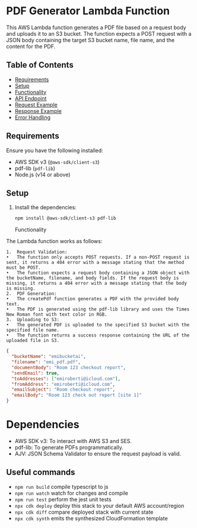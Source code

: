 # PDF Generator Lambda Function

This AWS Lambda function generates a PDF file based on a request body and uploads it to an S3 bucket. The function expects a POST request with a JSON body containing the target S3 bucket name, file name, and the content for the PDF.

## Table of Contents

- [Requirements](#requirements)
- [Setup](#setup)
- [Functionality](#functionality)
- [API Endpoint](#api-endpoint)
- [Request Example](#request-example)
- [Response Example](#response-example)
- [Error Handling](#error-handling)

## Requirements

Ensure you have the following installed:

- AWS SDK v3 (`@aws-sdk/client-s3`)
- pdf-lib (`pdf-lib`)
- Node.js (v14 or above)

## Setup

1. Install the dependencies:

   ```bash
   npm install @aws-sdk/client-s3 pdf-lib
   ```

   Functionality

The Lambda function works as follows:

    1.	Request Validation:
    •	The function only accepts POST requests. If a non-POST request is sent, it returns a 404 error with a message stating that the method must be POST.
    •	The function expects a request body containing a JSON object with the bucketName, filename, and body fields. If the request body is missing, it returns a 404 error with a message stating that the body is missing.
    2.	PDF Generation:
    •	The createPdf function generates a PDF with the provided body text.
    •	The PDF is generated using the pdf-lib library and uses the Times New Roman font with text color in RGB.
    3.	Uploading to S3:
    •	The generated PDF is uploaded to the specified S3 bucket with the specified file name.
    •	The function returns a success response containing the URL of the uploaded file in S3.

```json
{
  "bucketName": "emibucketai",
  "filename": "emi_pdf.pdf",
  "documentBody": "Room 123 checkout report",
  "sendEmail": true,
  "toAddresses": ["emiroberti@icloud.com"],
  "fromAddress": "emiroberti@icloud.com",
  "emailSubject": "Room checkout report",
  "emailBody": "Room 123 check out report [site 1]"
}
```

# Dependencies

- AWS SDK v3: To interact with AWS S3 and SES.
- pdf-lib: To generate PDFs programmatically.
- AJV: JSON Schema Validator to ensure the request payload is valid.

## Useful commands

- `npm run build` compile typescript to js
- `npm run watch` watch for changes and compile
- `npm run test` perform the jest unit tests
- `npx cdk deploy` deploy this stack to your default AWS account/region
- `npx cdk diff` compare deployed stack with current state
- `npx cdk synth` emits the synthesized CloudFormation template
